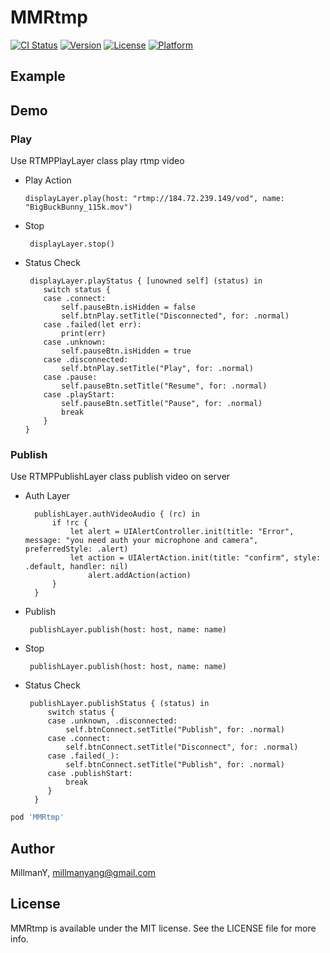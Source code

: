 # MMRtmp

[![CI Status](https://img.shields.io/travis/MillmanY/MMRtmp.svg?style=flat)](https://travis-ci.org/MillmanY/MMRtmp)
[![Version](https://img.shields.io/cocoapods/v/MMRtmp.svg?style=flat)](https://cocoapods.org/pods/MMRtmp)
[![License](https://img.shields.io/cocoapods/l/MMRtmp.svg?style=flat)](https://cocoapods.org/pods/MMRtmp)
[![Platform](https://img.shields.io/cocoapods/p/MMRtmp.svg?style=flat)](https://cocoapods.org/pods/MMRtmp)

## Example

## Demo

### Play
Use RTMPPlayLayer class play rtmp video

  * Play Action 
		 
		displayLayer.play(host: "rtmp://184.72.239.149/vod", name: "BigBuckBunny_115k.mov")
  
  * Stop
     
		 displayLayer.stop()
 
  * Status Check
       
		 displayLayer.playStatus { [unowned self] (status) in
            switch status {
            case .connect:
                self.pauseBtn.isHidden = false
                self.btnPlay.setTitle("Disconnected", for: .normal)
            case .failed(let err):
                print(err)
            case .unknown:
                self.pauseBtn.isHidden = true
            case .disconnected:
                self.btnPlay.setTitle("Play", for: .normal)
            case .pause:
                self.pauseBtn.setTitle("Resume", for: .normal)
            case .playStart:
                self.pauseBtn.setTitle("Pause", for: .normal)
                break
            }
        }

### Publish
Use RTMPPublishLayer class publish video on server

* Auth Layer
	
		publishLayer.authVideoAudio { (rc) in
			if !rc {
				let alert = UIAlertController.init(title: "Error", message: "you need auth your microphone and camera", preferredStyle: .alert)
				let action = UIAlertAction.init(title: "confirm", style: .default, handler: nil)
					alert.addAction(action)
			}
		}
  
 * Publish
   
   		publishLayer.publish(host: host, name: name)
    
 * Stop
         
  		publishLayer.publish(host: host, name: name)
   
 * Status Check
       
  		publishLayer.publishStatus { (status) in
            switch status {
            case .unknown, .disconnected:
                self.btnConnect.setTitle("Publish", for: .normal)
            case .connect:
                self.btnConnect.setTitle("Disconnect", for: .normal)
            case .failed(_):
                self.btnConnect.setTitle("Publish", for: .normal)
            case .publishStart:
                break
            }
   		 }
        
```ruby
pod 'MMRtmp'
```

## Author

MillmanY, millmanyang@gmail.com

## License

MMRtmp is available under the MIT license. See the LICENSE file for more info.
